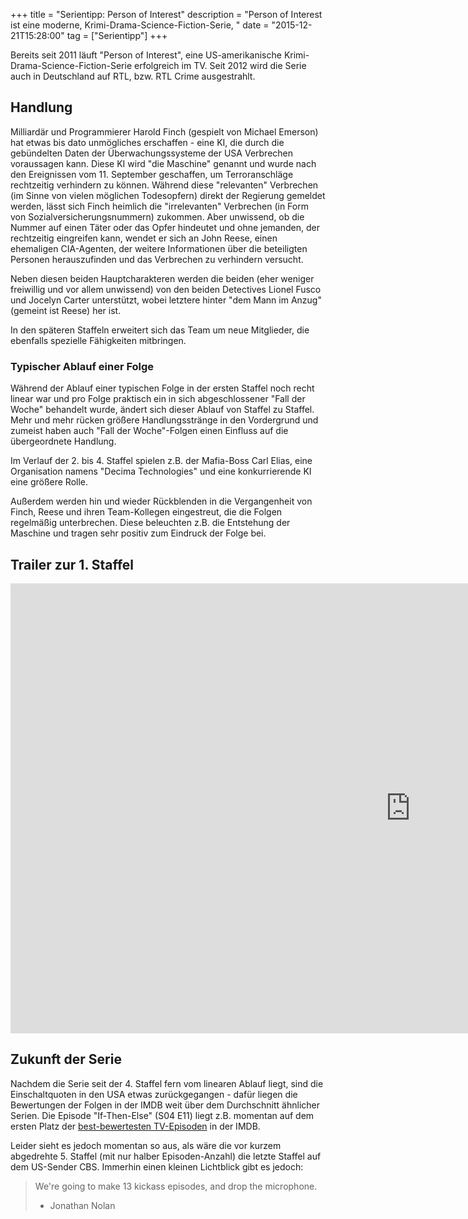 +++
title       = "Serientipp: Person of Interest"
description = "Person of Interest ist eine moderne, Krimi-Drama-Science-Fiction-Serie, "
date        = "2015-12-21T15:28:00"
tag         = ["Serientipp"]
+++

Bereits seit 2011 läuft "Person of Interest", eine US-amerikanische Krimi-Drama-Science-Fiction-Serie erfolgreich im TV. Seit 2012 wird die Serie auch in Deutschland auf RTL, bzw. RTL Crime ausgestrahlt.

<!--more-->

## Handlung
Milliardär und Programmierer Harold Finch (gespielt von Michael Emerson) hat etwas bis dato unmögliches erschaffen - eine KI, die durch die gebündelten Daten der Überwachungssysteme der USA Verbrechen voraussagen kann. Diese KI wird "die Maschine" genannt und wurde nach den Ereignissen vom 11. September geschaffen, um Terroranschläge rechtzeitig verhindern zu können.
Während diese "relevanten" Verbrechen (im Sinne von vielen möglichen Todesopfern) direkt der Regierung gemeldet werden, lässt sich Finch heimlich die "irrelevanten" Verbrechen (in Form von Sozialversicherungsnummern) zukommen. Aber unwissend, ob die Nummer auf einen Täter oder das Opfer hindeutet und ohne jemanden, der rechtzeitig eingreifen kann, wendet er sich an John Reese, einen ehemaligen CIA-Agenten, der weitere Informationen über die beteiligten Personen herauszufinden und das Verbrechen zu verhindern versucht.

Neben diesen beiden Hauptcharakteren werden die beiden (eher weniger freiwillig und vor allem unwissend) von den beiden Detectives Lionel Fusco und Jocelyn Carter unterstützt, wobei letztere hinter "dem Mann im Anzug" (gemeint ist Reese) her ist.

In den späteren Staffeln erweitert sich das Team um neue Mitglieder, die ebenfalls spezielle Fähigkeiten mitbringen.

### Typischer Ablauf einer Folge
Während der Ablauf einer typischen Folge in der ersten Staffel noch recht linear war und pro Folge praktisch ein in sich abgeschlossener "Fall der Woche" behandelt wurde, ändert sich dieser Ablauf von Staffel zu Staffel.
Mehr und mehr rücken größere Handlungsstränge in den Vordergrund und zumeist haben auch "Fall der Woche"-Folgen einen Einfluss auf die übergeordnete Handlung.

Im Verlauf der 2. bis 4. Staffel spielen z.B. der Mafia-Boss Carl Elias, eine Organisation namens "Decima Technologies" und eine konkurrierende KI eine größere Rolle.

Außerdem werden hin und wieder Rückblenden in die Vergangenheit von Finch, Reese und ihren Team-Kollegen eingestreut, die die Folgen regelmäßig unterbrechen. Diese beleuchten z.B. die Entstehung der Maschine und tragen sehr positiv zum Eindruck der Folge bei.

## Trailer zur 1. Staffel
<iframe width="1280" height="720" src="https://www.youtube-nocookie.com/embed/_xAK3ueOJxE?rel=0" frameborder="0" allowfullscreen></iframe>

## Zukunft der Serie
Nachdem die Serie seit der 4. Staffel fern vom linearen Ablauf liegt, sind die Einschaltquoten in den USA etwas zurückgegangen - dafür liegen die Bewertungen der Folgen in der IMDB weit über dem Durchschnitt ähnlicher Serien. Die Episode "If-Then-Else" (S04 E11) liegt z.B. momentan auf dem ersten Platz der [best-bewertesten TV-Episoden](http://www.imdb.com/search/title?num_votes=5000,&sort=user_rating,desc&title_type=tv_episode) in der IMDB.

Leider sieht es jedoch momentan so aus, als wäre die vor kurzem abgedrehte 5. Staffel (mit nur halber Episoden-Anzahl) die letzte Staffel auf dem US-Sender CBS. Immerhin einen kleinen Lichtblick gibt es jedoch:

> We're going to make 13 kickass episodes, and drop the microphone.
> - Jonathan Nolan
